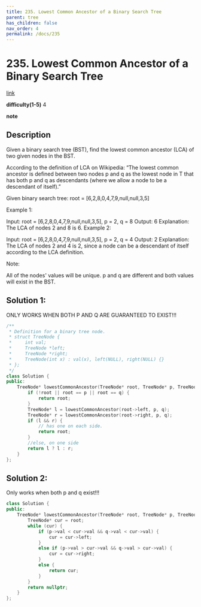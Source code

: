 ```yaml
---
title: 235. Lowest Common Ancestor of a Binary Search Tree
parent: tree
has_children: false
nav_order: 4
permalink: /docs/235
---
```

# 235. Lowest Common Ancestor of a Binary Search Tree
[link](https://leetcode.com/problems/lowest-common-ancestor-of-a-binary-search-tree/)

**difficulty(1-5)**
4

**note**

## Description
Given a binary search tree (BST), find the lowest common ancestor (LCA) of two given nodes in the BST.

According to the definition of LCA on Wikipedia: “The lowest common ancestor is defined between two nodes p and q as the lowest node in T that has both p and q as descendants (where we allow a node to be a descendant of itself).”

Given binary search tree:  root = [6,2,8,0,4,7,9,null,null,3,5]


 

Example 1:

Input: root = [6,2,8,0,4,7,9,null,null,3,5], p = 2, q = 8
Output: 6
Explanation: The LCA of nodes 2 and 8 is 6.
Example 2:

Input: root = [6,2,8,0,4,7,9,null,null,3,5], p = 2, q = 4
Output: 2
Explanation: The LCA of nodes 2 and 4 is 2, since a node can be a descendant of itself according to the LCA definition.
 

Note:

All of the nodes' values will be unique.
p and q are different and both values will exist in the BST.

## Solution 1: 
ONLY WORKS WHEN BOTH P AND Q ARE GUARANTEED TO EXIST!!!
```c++
/**
 * Definition for a binary tree node.
 * struct TreeNode {
 *     int val;
 *     TreeNode *left;
 *     TreeNode *right;
 *     TreeNode(int x) : val(x), left(NULL), right(NULL) {}
 * };
 */
class Solution {
public:
    TreeNode* lowestCommonAncestor(TreeNode* root, TreeNode* p, TreeNode* q) {
        if (!root || root == p || root == q) {
            return root;
        }
        TreeNode* l = lowestCommonAncestor(root->left, p, q);
        TreeNode* r = lowestCommonAncestor(root->right, p, q);
        if (l && r) {
            // has one on each side.
            return root;
        }
        //else, on one side
        return l ? l : r;
    }
};
```

## Solution 2: 
Only works when both p and q exist!!!

```c++
class Solution {
public:
    TreeNode* lowestCommonAncestor(TreeNode* root, TreeNode* p, TreeNode* q) {
        TreeNode* cur = root;
        while (cur) {
            if (p->val < cur->val && q->val < cur->val) {
                cur = cur->left;
            }
            else if (p->val > cur->val && q->val > cur->val) {
                cur = cur->right;
            }
            else {
                return cur;
            }
        }
        return nullptr; 
    }
};
```